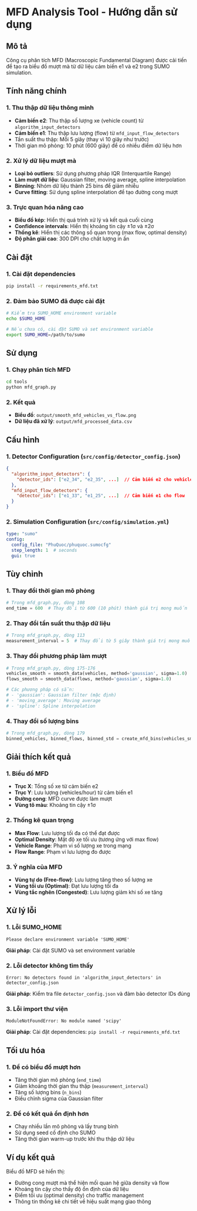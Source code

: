 # MFD Analysis Tool - Hướng dẫn sử dụng

## Mô tả
Công cụ phân tích MFD (Macroscopic Fundamental Diagram) được cải tiến để tạo ra biểu đồ mượt mà từ dữ liệu cảm biến e1 và e2 trong SUMO simulation.

## Tính năng chính

### 1. Thu thập dữ liệu thông minh
- **Cảm biến e2**: Thu thập số lượng xe (vehicle count) từ `algorithm_input_detectors`
- **Cảm biến e1**: Thu thập lưu lượng (flow) từ `mfd_input_flow_detectors`
- Tần suất thu thập: Mỗi 5 giây (thay vì 10 giây như trước)
- Thời gian mô phỏng: 10 phút (600 giây) để có nhiều điểm dữ liệu hơn

### 2. Xử lý dữ liệu mượt mà
- **Loại bỏ outliers**: Sử dụng phương pháp IQR (Interquartile Range)
- **Làm mượt dữ liệu**: Gaussian filter, moving average, spline interpolation
- **Binning**: Nhóm dữ liệu thành 25 bins để giảm nhiễu
- **Curve fitting**: Sử dụng spline interpolation để tạo đường cong mượt

### 3. Trực quan hóa nâng cao
- **Biểu đồ kép**: Hiển thị quá trình xử lý và kết quả cuối cùng
- **Confidence intervals**: Hiển thị khoảng tin cậy ±1σ và ±2σ
- **Thống kê**: Hiển thị các thông số quan trọng (max flow, optimal density)
- **Độ phân giải cao**: 300 DPI cho chất lượng in ấn

## Cài đặt

### 1. Cài đặt dependencies
```bash
pip install -r requirements_mfd.txt
```

### 2. Đảm bảo SUMO đã được cài đặt
```bash
# Kiểm tra SUMO_HOME environment variable
echo $SUMO_HOME

# Nếu chưa có, cài đặt SUMO và set environment variable
export SUMO_HOME=/path/to/sumo
```

## Sử dụng

### 1. Chạy phân tích MFD
```bash
cd tools
python mfd_graph.py
```

### 2. Kết quả
- **Biểu đồ**: `output/smooth_mfd_vehicles_vs_flow.png`
- **Dữ liệu đã xử lý**: `output/mfd_processed_data.csv`

## Cấu hình

### 1. Detector Configuration (`src/config/detector_config.json`)
```json
{
  "algorithm_input_detectors": {
    "detector_ids": ["e2_34", "e2_35", ...]  // Cảm biến e2 cho vehicle count
  },
  "mfd_input_flow_detectors": {
    "detector_ids": ["e1_33", "e1_25", ...]  // Cảm biến e1 cho flow
  }
}
```

### 2. Simulation Configuration (`src/config/simulation.yml`)
```yaml
type: "sumo"
config:
  config_file: "PhuQuoc/phuquoc.sumocfg"
  step_length: 1  # seconds
  gui: true
```

## Tùy chỉnh

### 1. Thay đổi thời gian mô phỏng
```python
# Trong mfd_graph.py, dòng 108
end_time = 600  # Thay đổi từ 600 (10 phút) thành giá trị mong muốn
```

### 2. Thay đổi tần suất thu thập dữ liệu
```python
# Trong mfd_graph.py, dòng 113
measurement_interval = 5  # Thay đổi từ 5 giây thành giá trị mong muốn
```

### 3. Thay đổi phương pháp làm mượt
```python
# Trong mfd_graph.py, dòng 175-176
vehicles_smooth = smooth_data(vehicles, method='gaussian', sigma=1.0)
flows_smooth = smooth_data(flows, method='gaussian', sigma=1.0)

# Các phương pháp có sẵn:
# - 'gaussian': Gaussian filter (mặc định)
# - 'moving_average': Moving average
# - 'spline': Spline interpolation
```

### 4. Thay đổi số lượng bins
```python
# Trong mfd_graph.py, dòng 179
binned_vehicles, binned_flows, binned_std = create_mfd_bins(vehicles_smooth, flows_smooth, n_bins=25)
```

## Giải thích kết quả

### 1. Biểu đồ MFD
- **Trục X**: Tổng số xe từ cảm biến e2
- **Trục Y**: Lưu lượng (vehicles/hour) từ cảm biến e1
- **Đường cong**: MFD curve được làm mượt
- **Vùng tô màu**: Khoảng tin cậy ±1σ

### 2. Thống kê quan trọng
- **Max Flow**: Lưu lượng tối đa có thể đạt được
- **Optimal Density**: Mật độ xe tối ưu (tương ứng với max flow)
- **Vehicle Range**: Phạm vi số lượng xe trong mạng
- **Flow Range**: Phạm vi lưu lượng đo được

### 3. Ý nghĩa của MFD
- **Vùng tự do (Free-flow)**: Lưu lượng tăng theo số lượng xe
- **Vùng tối ưu (Optimal)**: Đạt lưu lượng tối đa
- **Vùng tắc nghẽn (Congested)**: Lưu lượng giảm khi số xe tăng

## Xử lý lỗi

### 1. Lỗi SUMO_HOME
```
Please declare environment variable 'SUMO_HOME'
```
**Giải pháp**: Cài đặt SUMO và set environment variable

### 2. Lỗi detector không tìm thấy
```
Error: No detectors found in 'algorithm_input_detectors' in detector_config.json
```
**Giải pháp**: Kiểm tra file `detector_config.json` và đảm bảo detector IDs đúng

### 3. Lỗi import thư viện
```
ModuleNotFoundError: No module named 'scipy'
```
**Giải pháp**: Cài đặt dependencies: `pip install -r requirements_mfd.txt`

## Tối ưu hóa

### 1. Để có biểu đồ mượt hơn
- Tăng thời gian mô phỏng (`end_time`)
- Giảm khoảng thời gian thu thập (`measurement_interval`)
- Tăng số lượng bins (`n_bins`)
- Điều chỉnh sigma của Gaussian filter

### 2. Để có kết quả ổn định hơn
- Chạy nhiều lần mô phỏng và lấy trung bình
- Sử dụng seed cố định cho SUMO
- Tăng thời gian warm-up trước khi thu thập dữ liệu

## Ví dụ kết quả

Biểu đồ MFD sẽ hiển thị:
- Đường cong mượt mà thể hiện mối quan hệ giữa density và flow
- Khoảng tin cậy cho thấy độ ổn định của dữ liệu
- Điểm tối ưu (optimal density) cho traffic management
- Thông tin thống kê chi tiết về hiệu suất mạng giao thông
